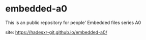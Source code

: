 # embedded-a0
This is an public repository for people' Embedded files series A0

site: https://hadesxr-git.github.io/embedded-a0/
